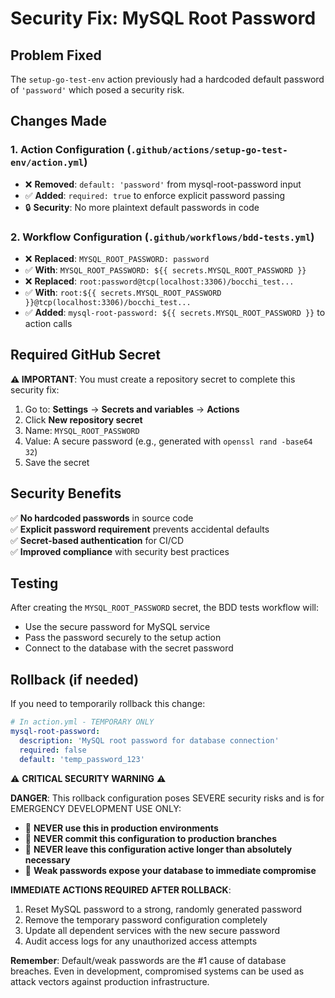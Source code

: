 # Security Fix: MySQL Root Password

## Problem Fixed
The `setup-go-test-env` action previously had a hardcoded default password of `'password'` which posed a security risk.

## Changes Made

### 1. Action Configuration (`.github/actions/setup-go-test-env/action.yml`)
- ❌ **Removed**: `default: 'password'` from mysql-root-password input
- ✅ **Added**: `required: true` to enforce explicit password passing
- 🔒 **Security**: No more plaintext default passwords in code

### 2. Workflow Configuration (`.github/workflows/bdd-tests.yml`)
- ❌ **Replaced**: `MYSQL_ROOT_PASSWORD: password` 
- ✅ **With**: `MYSQL_ROOT_PASSWORD: ${{ secrets.MYSQL_ROOT_PASSWORD }}`
- ❌ **Replaced**: `root:password@tcp(localhost:3306)/bocchi_test...`
- ✅ **With**: `root:${{ secrets.MYSQL_ROOT_PASSWORD }}@tcp(localhost:3306)/bocchi_test...`
- ✅ **Added**: `mysql-root-password: ${{ secrets.MYSQL_ROOT_PASSWORD }}` to action calls

## Required GitHub Secret

**⚠️ IMPORTANT**: You must create a repository secret to complete this security fix:

1. Go to: **Settings** → **Secrets and variables** → **Actions**
2. Click **New repository secret**
3. Name: `MYSQL_ROOT_PASSWORD`
4. Value: A secure password (e.g., generated with `openssl rand -base64 32`)
5. Save the secret

## Security Benefits

✅ **No hardcoded passwords** in source code  
✅ **Explicit password requirement** prevents accidental defaults  
✅ **Secret-based authentication** for CI/CD  
✅ **Improved compliance** with security best practices  

## Testing

After creating the `MYSQL_ROOT_PASSWORD` secret, the BDD tests workflow will:
- Use the secure password for MySQL service
- Pass the password securely to the setup action
- Connect to the database with the secret password

## Rollback (if needed)

If you need to temporarily rollback this change:
```yaml
# In action.yml - TEMPORARY ONLY
mysql-root-password:
  description: 'MySQL root password for database connection'
  required: false
  default: 'temp_password_123'
```

⚠️ **CRITICAL SECURITY WARNING** ⚠️

**DANGER**: This rollback configuration poses SEVERE security risks and is for EMERGENCY DEVELOPMENT USE ONLY:

- 🚨 **NEVER use this in production environments**
- 🚨 **NEVER commit this configuration to production branches**
- 🚨 **NEVER leave this configuration active longer than absolutely necessary**
- 🚨 **Weak passwords expose your database to immediate compromise**

**IMMEDIATE ACTIONS REQUIRED AFTER ROLLBACK**:
1. Reset MySQL password to a strong, randomly generated password
2. Remove the temporary password configuration completely
3. Update all dependent services with the new secure password
4. Audit access logs for any unauthorized access attempts

**Remember**: Default/weak passwords are the #1 cause of database breaches. Even in development, compromised systems can be used as attack vectors against production infrastructure.